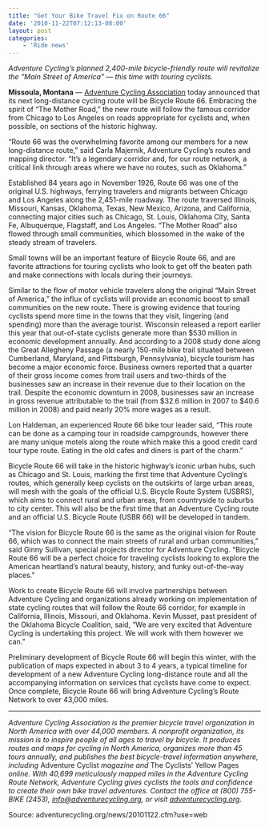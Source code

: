 ```yaml
---
title: "Get Your Bike Travel Fix on Route 66"
date: '2010-11-22T07:12:13-08:00'
layout: post
categories:
    - 'Ride news'
---
```


*Adventure Cycling’s planned 2,400-mile bicycle-friendly route will revitalize the “Main Street of America” — this time with touring cyclists.*

**Missoula, Montana** — [Adventure Cycling Association](http://www.adventurecycling.org/) today announced that its next long-distance cycling route will be Bicycle Route 66. Embracing the spirit of “The Mother Road,” the new route will follow the famous corridor from Chicago to Los Angeles on roads appropriate for cyclists and, when possible, on sections of the historic highway.

“Route 66 was the overwhelming favorite among our members for a new long-distance route,” said Carla Majernik, Adventure Cycling’s routes and mapping director. “It’s a legendary corridor and, for our route network, a critical link through areas where we have no routes, such as Oklahoma.”

Established 84 years ago in November 1926, Route 66 was one of the original U.S. highways, ferrying travelers and migrants between Chicago and Los Angeles along the 2,451-mile roadway. The route traversed Illinois, Missouri, Kansas, Oklahoma, Texas, New Mexico, Arizona, and California, connecting major cities such as Chicago, St. Louis, Oklahoma City, Santa Fe, Albuquerque, Flagstaff, and Los Angeles. “The Mother Road” also flowed through small communities, which blossomed in the wake of the steady stream of travelers.

Small towns will be an important feature of Bicycle Route 66, and are favorite attractions for touring cyclists who look to get off the beaten path and make connections with locals during their journeys.

Similar to the flow of motor vehicle travelers along the original “Main Street of America,” the influx of cyclists will provide an economic boost to small communities on the new route. There is growing evidence that touring cyclists spend more time in the towns that they visit, lingering (and spending) more than the average tourist. Wisconsin released a report earlier this year that out-of-state cyclists generate more than $530 million in economic development annually. And according to a 2008 study done along the Great Allegheny Passage (a nearly 150-mile bike trail situated between Cumberland, Maryland, and Pittsburgh, Pennsylvania), bicycle tourism has become a major economic force. Business owners reported that a quarter of their gross income comes from trail users and two-thirds of the businesses saw an increase in their revenue due to their location on the trail. Despite the economic downturn in 2008, businesses saw an increase in gross revenue attributable to the trail (from $32.6 million in 2007 to $40.6 million in 2008) and paid nearly 20% more wages as a result.

Lon Haldeman, an experienced Route 66 bike tour leader said, “This route can be done as a camping tour in roadside campgrounds, however there are many unique motels along the route which make this a good credit card tour type route. Eating in the old cafes and diners is part of the charm.”

Bicycle Route 66 will take in the historic highway’s iconic urban hubs, such as Chicago and St. Louis, marking the first time that Adventure Cycling’s routes, which generally keep cyclists on the outskirts of large urban areas, will mesh with the goals of the official U.S. Bicycle Route System (USBRS), which aims to connect rural and urban areas, from countryside to suburbs to city center. This will also be the first time that an Adventure Cycling route and an official U.S. Bicycle Route (USBR 66) will be developed in tandem.

“The vision for Bicycle Route 66 is the same as the original vision for Route 66, which was to connect the main streets of rural and urban communities,” said Ginny Sullivan, special projects director for Adventure Cycling. “Bicycle Route 66 will be a perfect choice for traveling cyclists looking to explore the American heartland’s natural beauty, history, and funky out-of-the-way places.”

Work to create Bicycle Route 66 will involve partnerships between Adventure Cycling and organizations already working on implementation of state cycling routes that will follow the Route 66 corridor, for example in California, Illinois, Missouri, and Oklahoma. Kevin Musset, past president of the Oklahoma Bicycle Coalition, said, “We are very excited that Adventure Cycling is undertaking this project. We will work with them however we can.”

Preliminary development of Bicycle Route 66 will begin this winter, with the publication of maps expected in about 3 to 4 years, a typical timeline for development of a new Adventure Cycling long-distance route and all the accompanying information on services that cyclists have come to expect. Once complete, Bicycle Route 66 will bring Adventure Cycling’s Route Network to over 43,000 miles.

---

*Adventure Cycling Association is the premier bicycle travel organization in North America with over 44,000 members. A nonprofit organization, its mission is to inspire people of all ages to travel by bicycle. It produces routes and maps for cycling in North America, organizes more than 45 tours annually, and publishes the best bicycle-travel information anywhere, including* Adventure Cyclist *magazine and* The Cyclists’ Yellow Pages *online. With 40,699 meticulously mapped miles in the Adventure Cycling Route Network, Adventure Cycling gives cyclists the tools and confidence to create their own bike travel adventures. Contact the office at (800) 755-BIKE (2453), info@adventurecycling.org, or visit [adventurecycling.org](http://www.adventurecycling.org/)*.

Source: adventurecycling.org/news/20101122.cfm?use=web